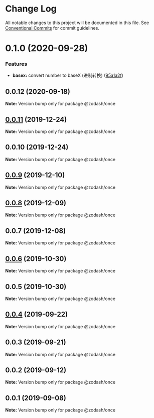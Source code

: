 # Change Log

All notable changes to this project will be documented in this file.
See [Conventional Commits](https://conventionalcommits.org) for commit guidelines.

# 0.1.0 (2020-09-28)


### Features

* **basex:** convert number to baseX (进制转换) ([95a1a2f](https://github.com/zcorky/zodash/commit/95a1a2f361d73de5caa3b8e297c1643e97e40983))





## 0.0.12 (2020-09-18)

**Note:** Version bump only for package @zodash/once





## [0.0.11](https://github.com/zcorky/zodash/compare/@zodash/once@0.0.10...@zodash/once@0.0.11) (2019-12-24)

**Note:** Version bump only for package @zodash/once





## 0.0.10 (2019-12-24)

**Note:** Version bump only for package @zodash/once





## [0.0.9](https://github.com/zcorky/zodash/compare/@zodash/once@0.0.8...@zodash/once@0.0.9) (2019-12-10)

**Note:** Version bump only for package @zodash/once





## [0.0.8](https://github.com/zcorky/zodash/compare/@zodash/once@0.0.7...@zodash/once@0.0.8) (2019-12-09)

**Note:** Version bump only for package @zodash/once





## 0.0.7 (2019-12-08)

**Note:** Version bump only for package @zodash/once





## [0.0.6](https://github.com/zcorky/zodash/compare/@zodash/once@0.0.5...@zodash/once@0.0.6) (2019-10-30)

**Note:** Version bump only for package @zodash/once





## 0.0.5 (2019-10-30)

**Note:** Version bump only for package @zodash/once





## [0.0.4](https://github.com/zcorky/zodash/compare/@zodash/once@0.0.3...@zodash/once@0.0.4) (2019-09-22)

**Note:** Version bump only for package @zodash/once





## 0.0.3 (2019-09-21)

**Note:** Version bump only for package @zodash/once





## 0.0.2 (2019-09-12)

**Note:** Version bump only for package @zodash/once





## 0.0.1 (2019-09-08)

**Note:** Version bump only for package @zodash/once

